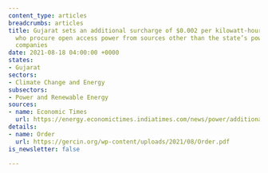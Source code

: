 ```yaml
---
content_type: articles
breadcrumbs: articles
title: Gujarat sets an additional surcharge of $0.002 per kilowatt-hour for consumers
  who procure open access power from sources other than the state’s power distribution
  companies
date: 2021-08-18 04:00:00 +0000
states:
- Gujarat
sectors:
- Climate Change and Energy
subsectors:
- Power and Renewable Energy
sources:
- name: Economic Times
  url: https://energy.economictimes.indiatimes.com/news/power/additional-surcharge-set-at-51p/kwh/85198468
details:
- name: Order
  url: https://gercin.org/wp-content/uploads/2021/08/Order.pdf
is_newsletter: false

---
```

